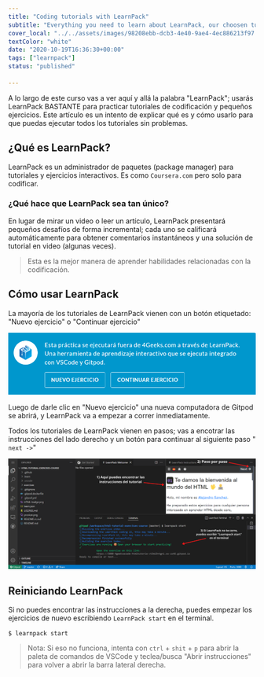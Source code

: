 ```yaml
---
title: "Coding tutorials with LearnPack"
subtitle: "Everything you need to learn about LearnPack, our choosen tutorial engine for coding content"
cover_local: "../../assets/images/98208ebb-dcb3-4e40-9ae4-4ec886213f97.jpeg"
textColor: "white"
date: "2020-10-19T16:36:30+00:00"
tags: ["learnpack"]
status: "published"

---
```

A lo largo de este curso vas a ver aquí y allá la palabra "LearnPack"; usarás LearnPack BASTANTE para practicar tutoriales de codificación y pequeños ejercicios. Este artículo es un intento de explicar qué es y cómo usarlo para que puedas ejecutar todos los tutoriales sin problemas.

## ¿Qué es LearnPack?

LearnPack es un administrador de paquetes (package manager) para tutoriales y ejercicios interactivos. Es como `Coursera.com` pero solo para codificar.

### ¿Qué hace que LearnPack sea tan único?

En lugar de mirar un video o leer un artículo, LearnPack presentará pequeños desafíos de forma incremental; cada uno se calificará automáticamente para obtener comentarios instantáneos y una solución de tutorial en video (algunas veces).

> Esta es la mejor manera de aprender habilidades relacionadas con la codificación.

## Cómo usar LearnPack

La mayoría de los tutoriales de LearnPack vienen con un botón etiquetado: "Nuevo ejercicio" o "Continuar ejercicio"

![Learnpack Alert on 4geeks.com](../../assets/images/learnpack-alert.e.png)

Luego de darle clic en "Nuevo ejercicio" una nueva computadora de Gitpod se abrirá, y LearnPack va a empezar a correr inmediatamente.  

Todos los tutoriales de LearnPack  vienen en pasos; vas a encotrar las instrucciones del lado derecho y un botón para continuar al siguiente paso " `next ->`"

![Learnpack explanation](../../assets/images/learnpack-explanation.e.png)

## Reiniciando LearnPack

Si no puedes encontrar las instrucciones a la derecha, puedes empezar los ejercicios de nuevo escribiendo `LearnPack start` en el terminal.

```
$ learnpack start
```

> Nota: Si eso no funciona, intenta con `ctrl` + `shit` + `p` para abrir la paleta de comandos de VSCode y teclea/busca "Abrir instrucciones" para volver a abrir la barra lateral derecha.
